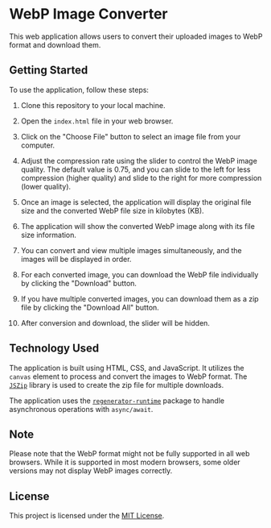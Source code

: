 # WebP Image Converter

This web application allows users to convert their uploaded images to WebP format and download them.

## Getting Started

To use the application, follow these steps:

1. Clone this repository to your local machine.

2. Open the `index.html` file in your web browser.

3. Click on the "Choose File" button to select an image file from your computer.

4. Adjust the compression rate using the slider to control the WebP image quality. The default value is 0.75, and you can slide to the left for less compression (higher quality) and slide to the right for more compression (lower quality).

5. Once an image is selected, the application will display the original file size and the converted WebP file size in kilobytes (KB).

6. The application will show the converted WebP image along with its file size information.

7. You can convert and view multiple images simultaneously, and the images will be displayed in order.

8. For each converted image, you can download the WebP file individually by clicking the "Download" button.

9. If you have multiple converted images, you can download them as a zip file by clicking the "Download All" button.

10. After conversion and download, the slider will be hidden.

## Technology Used

The application is built using HTML, CSS, and JavaScript. It utilizes the `canvas` element to process and convert the images to WebP format. The [`JSZip`](https://stuk.github.io/jszip/) library is used to create the zip file for multiple downloads.

The application uses the [`regenerator-runtime`](https://www.npmjs.com/package/regenerator-runtime) package to handle asynchronous operations with `async/await`.

## Note

Please note that the WebP format might not be fully supported in all web browsers. While it is supported in most modern browsers, some older versions may not display WebP images correctly.

## License

This project is licensed under the [MIT License](LICENSE).
